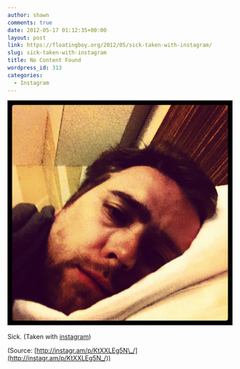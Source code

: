 ```yaml
---
author: shawn
comments: true
date: 2012-05-17 01:12:35+00:00
layout: post
link: https://floatingboy.org/2012/05/sick-taken-with-instagram/
slug: sick-taken-with-instagram
title: No Content Found
wordpress_id: 313
categories:
  - Instagram
---
```


[![](/assets/media/2012/06/tumblr_m457czfnDr1qzw17so1_1280.jpg)](http://instagr.am/p/KtXXLEg5N_/)

Sick. (Taken with [instagram](http://instagr.am))

(Source: [http://instagr.am/p/KtXXLEg5N\_/](http://instagr.am/p/KtXXLEg5N_/))
